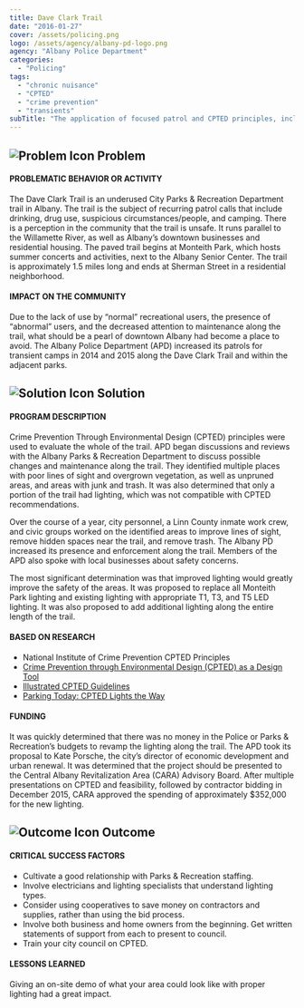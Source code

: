 ```yaml
---
title: Dave Clark Trail
date: "2016-01-27"
cover: /assets/policing.png
logo: /assets/agency/albany-pd-logo.png
agency: "Albany Police Department"
categories:
  - "Policing"
tags:
  - "chronic nuisance"
  - "CPTED"
  - "crime prevention"
  - "transients"
subTitle: "The application of focused patrol and CPTED principles, including improved lighting, aim to reduce misuse of a city trail and increase the public's perception of safety."
---
```

## ![Problem Icon](https://github.com/google/material-design-icons/raw/master/alert/1x_web/ic_error_outline_black_48dp.png "Problem") Problem

#### PROBLEMATIC BEHAVIOR OR ACTIVITY

The Dave Clark Trail is an underused City Parks & Recreation Department trail in Albany. The trail is the subject of recurring patrol calls that include drinking, drug use, suspicious circumstances/people, and camping. There is a perception in the community that the trail is unsafe. It runs parallel to the Willamette River, as well as Albany’s downtown businesses and residential housing. The paved trail begins at Monteith Park, which hosts summer concerts and activities, next to the Albany Senior Center. The trail is approximately 1.5 miles long and ends at Sherman Street in a residential neighborhood.

#### IMPACT ON THE COMMUNITY

Due to the lack of use by “normal” recreational users, the presence of “abnormal” users, and the decreased attention to maintenance along the trail, what should be a pearl of downtown Albany had become a place to avoid. The Albany Police Department (APD) increased its patrols for transient camps in 2014 and 2015 along the Dave Clark Trail and within the adjacent parks.

## ![Solution Icon](https://github.com/google/material-design-icons/raw/master/action/1x_web/ic_lightbulb_outline_black_48dp.png "Solution") Solution

#### PROGRAM DESCRIPTION

Crime Prevention Through Environmental Design (CPTED) principles were used to evaluate the whole of the trail. APD began discussions and reviews with the Albany Parks & Recreation Department to discuss possible changes and maintenance along the trail. They identified multiple places with poor lines of sight and overgrown vegetation, as well as unpruned areas, and areas with junk and trash. It was also determined that only a portion of the trail had lighting, which was not compatible with CPTED recommendations.

Over the course of a year, city personnel, a Linn County inmate work crew, and civic groups worked on the identified areas to improve lines of sight, remove hidden spaces near the trail, and remove trash. The Albany PD increased its presence and enforcement along the trail. Members of the APD also spoke with local businesses about safety concerns.

The most significant determination was that improved lighting would greatly improve the safety of the areas. It was proposed to replace all Monteith Park lighting and existing lighting with appropriate T1, T3, and T5 LED lighting. It was also proposed to add additional lighting along the entire length of the trail.

#### BASED ON RESEARCH

- National Institute of Crime Prevention CPTED Principles
- [Crime Prevention through Environmental Design (CPTED) as a Design Tool](http://tacomapermits.org/wp-content/uploads/2013/09/L-1401-CPTED-Examples.pdf)
- [Illustrated CPTED Guidelines](https://sarkissian.com.au/wp-content/uploads/2010/11/Working-paper-5-CPTED-final.pdf)
- [Parking Today: CPTED Lights the Way](https://www.parkingtoday.com/articledetails.php?id=924)

#### FUNDING

It was quickly determined that there was no money in the Police or Parks & Recreation’s budgets to revamp the lighting along the trail. The APD took its proposal to Kate Porsche, the city’s director of economic development and urban renewal. It was determined that the project should be presented to the Central Albany Revitalization Area (CARA) Advisory Board. After multiple presentations on CPTED and feasibility, followed by contractor bidding in December 2015, CARA approved the spending of approximately $352,000 for the new lighting.

## ![Outcome Icon](https://github.com/google/material-design-icons/raw/master/action/1x_web/ic_view_list_black_48dp.png "Outcome") Outcome

#### CRITICAL SUCCESS FACTORS

- Cultivate a good relationship with Parks & Recreation staffing.
- Involve electricians and lighting specialists that understand lighting types.
- Consider using cooperatives to save money on contractors and supplies, rather than using the bid process.
- Involve both business and home owners from the beginning. Get written statements of support from each to present to council.
- Train your city council on CPTED.

#### LESSONS LEARNED

Giving an on-site demo of what your area could look like with proper lighting had a great impact.

